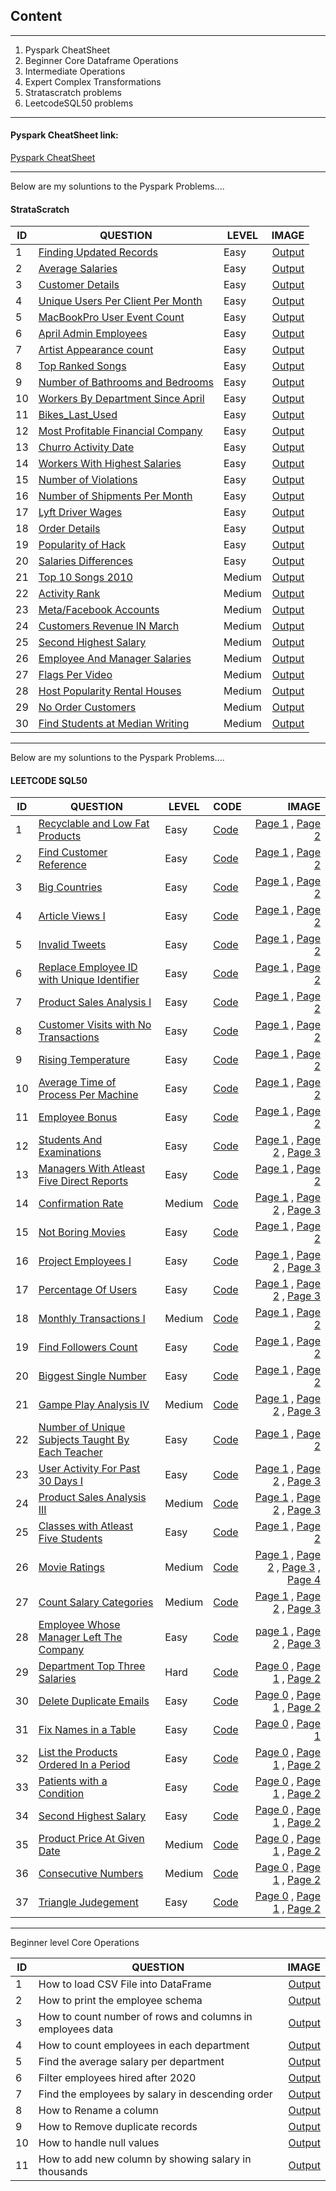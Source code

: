 ## Content

------

1. Pyspark CheatSheet
2. Beginner Core Dataframe Operations
3. Intermediate Operations
4. Expert Complex Transformations
5. Stratascratch problems
6. LeetcodeSQL50 problems



-------

#### Pyspark CheatSheet link:
[Pyspark CheatSheet](https://github.com/Tungana-Bhavya/PYSPARK/blob/main/FILES/README.md)

-------
Below are my soluntions to the Pyspark Problems....
#### StrataScratch 

|ID| QUESTION                |LEVEL|IMAGE|
|--|------------------------ |-----|----:|
|1|[Finding Updated Records](https://platform.stratascratch.com/coding/10299-finding-updated-records?code_type=6)|Easy|[Output](https://github.com/Tungana-Bhavya/PYSPARK/blob/main/FILES/PROBLEMS/STRATASCRATCH/S_1_FINDING_UPDATED_RECORDS.jpg)
|2|[Average Salaries](https://platform.stratascratch.com/coding/9917-average-salaries?code_type=6)|Easy|[Output](https://github.com/Tungana-Bhavya/PYSPARK/blob/main/FILES/PROBLEMS/STRATASCRATCH/S_2_AVERAGE_SALARIES.jpg)
|3|[Customer Details](https://platform.stratascratch.com/coding/9891-customer-details?code_type=6)|Easy|[Output](https://github.com/Tungana-Bhavya/PYSPARK/blob/main/FILES/PROBLEMS/STRATASCRATCH/S_3_CUSTOMER_DETAILS.jpg)
|4|[Unique Users Per Client Per Month](https://platform.stratascratch.com/coding/2024-unique-users-per-client-per-month?code_type=6)|Easy|[Output](https://github.com/Tungana-Bhavya/PYSPARK/blob/main/FILES/PROBLEMS/STRATASCRATCH/S_4_UNIQUE_USERS_PER_CLIENT_PER_MONTH.jpg)
|5|[MacBookPro User Event Count](https://platform.stratascratch.com/coding/2024-unique-users-per-client-per-month?code_type=6)|Easy|[Output](https://github.com/Tungana-Bhavya/PYSPARK/blob/main/FILES/PROBLEMS/STRATASCRATCH/S_5_MACBOOKPRO_USER_EVENT_COUNT.jpg)
|6|[April Admin Employees](https://platform.stratascratch.com/coding/9845-find-the-number-of-employees-working-in-the-admin-department?code_type=6)|Easy|[Output](https://github.com/Tungana-Bhavya/PYSPARK/blob/main/FILES/PROBLEMS/STRATASCRATCH/S_6_APRIL_ADMIN_EMPLOYEES.jpg)
|7|[Artist Appearance count](https://platform.stratascratch.com/coding/9992-find-artists-that-have-been-on-spotify-the-most-number-of-times?code_type=6)|Easy|[Output](https://github.com/Tungana-Bhavya/PYSPARK/blob/main/FILES/PROBLEMS/STRATASCRATCH/S_7_ARTIST_APPEARANCES_COUNT.jpg)
|8|[Top Ranked Songs](https://platform.stratascratch.com/coding/9991-top-ranked-songs?code_type=6)|Easy|[Output](https://github.com/Tungana-Bhavya/PYSPARK/blob/main/FILES/PROBLEMS/STRATASCRATCH/S_8_TOP_RANKED_SONGS.jpg)
|9|[Number of Bathrooms and Bedrooms](https://platform.stratascratch.com/coding/9622-number-of-bathrooms-and-bedrooms?code_type=6)|Easy|[Output](https://github.com/Tungana-Bhavya/PYSPARK/blob/main/FILES/PROBLEMS/STRATASCRATCH/S_9_NUMBER_OF_BATHROOMS_AND_BEDROOMS.jpg)
|10|[Workers By Department Since April](https://platform.stratascratch.com/coding/9847-find-the-number-of-workers-by-department?code_type=6)|Easy|[Output](https://github.com/Tungana-Bhavya/PYSPARK/blob/main/FILES/PROBLEMS/STRATASCRATCH/S_10_WORKERS_BY_DEPARTMENT_SINCE_APRIL.jpg)
|11|[Bikes_Last_Used](https://platform.stratascratch.com/coding/10176-bikes-last-used?code_type=6)|Easy|[Output](https://github.com/Tungana-Bhavya/PYSPARK/blob/main/FILES/PROBLEMS/STRATASCRATCH/S_11_BIKES_LAST_USED.jpg)
|12|[Most Profitable Financial Company](https://platform.stratascratch.com/coding/9663-find-the-most-profitable-company-in-the-financial-sector-of-the-entire-world-along-with-its-continent?code_type=6)|Easy|[Output](https://github.com/Tungana-Bhavya/PYSPARK/blob/main/FILES/PROBLEMS/STRATASCRATCH/S_12_MOST_PROFITABLE_FINANCIAL_COMPANY.jpg)
|13|[Churro Activity Date](https://platform.stratascratch.com/coding/9688-churro-activity-date?code_type=6)|Easy|[Output](https://github.com/Tungana-Bhavya/PYSPARK/blob/main/FILES/PROBLEMS/STRATASCRATCH/S_13_CHURRO_ACTIVITY_DATE.jpg)
|14|[Workers With Highest Salaries](https://platform.stratascratch.com/coding/10353-workers-with-the-highest-salaries?code_type=6)|Easy|[Output](https://github.com/Tungana-Bhavya/PYSPARK/blob/main/FILES/PROBLEMS/STRATASCRATCH/S_14_WORKERS_WITH_HIGHEST_SALARIES.jpg)
|15|[Number of Violations](https://platform.stratascratch.com/coding/9728-inspections-that-resulted-in-violations?code_type=6)|Easy|[Output](https://github.com/Tungana-Bhavya/PYSPARK/blob/main/FILES/PROBLEMS/STRATASCRATCH/S_15_NUMBER_OF_VIOLATIONS.jpg)
|16|[Number of Shipments Per Month](https://platform.stratascratch.com/coding/2056-number-of-shipments-per-month?code_type=6)|Easy|[Output](https://github.com/Tungana-Bhavya/PYSPARK/blob/main/FILES/PROBLEMS/STRATASCRATCH/S_16_NUMBER_OF_SHIPMENTS_PER_MONTH.jpg)
|17|[Lyft Driver Wages](https://platform.stratascratch.com/coding/10003-lyft-driver-wages?code_type=6)|Easy|[Output](https://github.com/Tungana-Bhavya/PYSPARK/blob/main/FILES/PROBLEMS/STRATASCRATCH/S_17_LYFT_DRIVER_WAGES.jpg)
|18|[Order Details](https://platform.stratascratch.com/coding/9913-order-details?code_type=6)|Easy|[Output](https://github.com/Tungana-Bhavya/PYSPARK/blob/main/FILES/PROBLEMS/STRATASCRATCH/S_18_ORDER_DETAILS.jpg)
|19|[Popularity of Hack](https://platform.stratascratch.com/coding/10061-popularity-of-hack?code_type=6)|Easy|[Output](https://github.com/Tungana-Bhavya/PYSPARK/blob/main/FILES/PROBLEMS/STRATASCRATCH/S_19_POPULARITY_OF_HACK.jpg)
|20|[Salaries Differences](https://platform.stratascratch.com/coding/10308-salaries-differences?code_type=6)|Easy|[Output](https://github.com/Tungana-Bhavya/PYSPARK/blob/main/FILES/PROBLEMS/STRATASCRATCH/S_20_SALARIES_DIFFERENCES.jpg)
|21|[Top 10 Songs 2010](https://platform.stratascratch.com/coding/9650-find-the-top-10-ranked-songs-in-2010?code_type=6)|Medium|[Output](https://github.com/Tungana-Bhavya/PYSPARK/blob/main/FILES/PROBLEMS/STRATASCRATCH/S_21_TOP_10_SONGS_2010.jpg)
|22|[Activity Rank](https://platform.stratascratch.com/coding/10351-activity-rank?code_type=6)|Medium|[Output](https://github.com/Tungana-Bhavya/PYSPARK/blob/main/FILES/PROBLEMS/STRATASCRATCH/S_22_ACTIVITY_RANK.jpg)
|23|[Meta/Facebook Accounts](https://platform.stratascratch.com/coding/10296-facebook-accounts?code_type=6)|Medium|[Output](https://github.com/Tungana-Bhavya/PYSPARK/blob/main/FILES/PROBLEMS/STRATASCRATCH/S_23_META_FACEBOOK_ACCOUNTS.jpg)
|24|[Customers Revenue IN March](https://platform.stratascratch.com/coding/9782-customer-revenue-in-march?code_type=6)|Medium|[Output](https://github.com/Tungana-Bhavya/PYSPARK/blob/main/FILES/PROBLEMS/STRATASCRATCH/S_24_CUSTOMER_REVENUE_IN_MARCH.jpg)
|25|[Second Highest Salary](https://platform.stratascratch.com/coding?difficulties=2&is_freemium=1&code_type=6)|Medium|[Output](https://github.com/Tungana-Bhavya/PYSPARK/blob/main/FILES/PROBLEMS/STRATASCRATCH/S_25_SECOND_HIGHEST_SALARY.jpg)
|26|[Employee And Manager Salaries](https://platform.stratascratch.com/coding/9894-employee-and-manager-salaries?code_type=6)|Medium|[Output](https://github.com/Tungana-Bhavya/PYSPARK/blob/main/FILES/PROBLEMS/STRATASCRATCH/S_26_EMPLOYEE_AND_MANAGER_SALARIES.jpg)
|27|[Flags Per Video](https://platform.stratascratch.com/coding/2102-flags-per-video?code_type=6)|Medium|[Output](https://github.com/Tungana-Bhavya/PYSPARK/blob/main/FILES/PROBLEMS/STRATASCRATCH/S_27_FLAGS_PER_VIDEO.jpg)
|28|[Host Popularity Rental Houses](https://platform.stratascratch.com/coding/9632-host-popularity-rental-prices?code_type=6)|Medium|[Output](https://github.com/Tungana-Bhavya/PYSPARK/blob/main/FILES/PROBLEMS/STRATASCRATCH/S_28_HOST_POPULARITY_RENTAL_PRICES.jpg)
|29|[No Order Customers](https://platform.stratascratch.com/coding/10142-no-order-customers?code_type=6)|Medium|[Output](https://github.com/Tungana-Bhavya/PYSPARK/blob/main/FILES/PROBLEMS/STRATASCRATCH/S_29_NO_ORDER_CUSTOMERS.jpg)
|30|[Find Students at Median Writing](https://platform.stratascratch.com/coding/9610-find-students-with-a-median-writing-score?code_type=6)|Medium|[Output](https://github.com/Tungana-Bhavya/PYSPARK/blob/main/FILES/PROBLEMS/STRATASCRATCH/S_30_FIND_STUDENTS_AT_MEDIAN_WRITING.jpg)

-------
Below are my soluntions to the Pyspark Problems....
#### LEETCODE SQL50

|ID| QUESTION |LEVEL     | CODE|IMAGE|
|--|----------|------|-----|------:|
|1|[Recyclable and Low Fat Products](https://github.com/Tungana-Bhavya/PYSPARK/blob/main/FILES/PROBLEMS/LEETCODE_SQL50/L_PY_01_RECYCLABLE_AND_LOW_FAT_PRODUCTS_0.jpg)|Easy|[Code](https://www.kaggle.com/code/tunganabhavya/l-py-01-recyclable-low-fat-product)|[Page 1](https://github.com/Tungana-Bhavya/PYSPARK/blob/main/FILES/PROBLEMS/LEETCODE_SQL50/L_PY_01_RECYCLABLE_AND_LOW_FAT_PRODUCTS_1.jpg) , [Page 2](https://github.com/Tungana-Bhavya/PYSPARK/blob/main/FILES/PROBLEMS/LEETCODE_SQL50/L_PY_01_RECYCLABLE_AND_LOW_FAT_PRODUCTS_2.jpg)
|2|[Find Customer Reference](https://github.com/Tungana-Bhavya/PYSPARK/blob/main/FILES/PROBLEMS/LEETCODE_SQL50/L_PY_02_FIND_CUSTOMER_REFERNCE_0.jpg)|Easy|[Code](https://www.kaggle.com/code/tunganabhavya/l-py-02-find-customer-refernce)|[Page 1](https://github.com/Tungana-Bhavya/PYSPARK/blob/main/FILES/PROBLEMS/LEETCODE_SQL50/L_PY_02_FIND_CUSTOMER_REFERNCE_1.jpg) , [Page 2](https://github.com/Tungana-Bhavya/PYSPARK/blob/main/FILES/PROBLEMS/LEETCODE_SQL50/L_PY_02_FIND_CUSTOMER_REFERNCE_2.jpg)
|3|[Big Countries](https://github.com/Tungana-Bhavya/PYSPARK/blob/main/FILES/PROBLEMS/LEETCODE_SQL50/L_PY_03_BIG_COUNTRIES_0.jpg)|Easy|[Code](https://www.kaggle.com/code/tunganabhavya/l-py-03-big-countries)|[Page 1](https://github.com/Tungana-Bhavya/PYSPARK/blob/main/FILES/PROBLEMS/LEETCODE_SQL50/L_PY_01_RECYCLABLE_AND_LOW_FAT_PRODUCTS_1.jpg) , [Page 2](https://github.com/Tungana-Bhavya/PYSPARK/blob/main/FILES/PROBLEMS/LEETCODE_SQL50/L_PY_01_RECYCLABLE_AND_LOW_FAT_PRODUCTS_2.jpg)
|4|[Article Views I](https://leetcode.com/problems/article-views-i/description/?envType=study-plan-v2&envId=top-sql-50)|Easy|[Code](https://www.kaggle.com/code/tunganabhavya/l-py-04-article-views)|[Page 1](https://github.com/Tungana-Bhavya/PYSPARK/blob/main/FILES/PROBLEMS/LEETCODE_SQL50/L_PY_04_ARTICLE_VIEWS_0.jpg) , [Page 2](https://github.com/Tungana-Bhavya/PYSPARK/blob/main/FILES/PROBLEMS/LEETCODE_SQL50/L_PY_04_ARTICLE_VIEWS_1.jpg)
|5|[Invalid Tweets](https://leetcode.com/problems/invalid-tweets/description/)|Easy|[Code](https://www.kaggle.com/code/tunganabhavya/l-py-05-invalid-tweets/edit/run/252981568)|[Page 1](https://github.com/Tungana-Bhavya/PYSPARK/blob/main/FILES/PROBLEMS/LEETCODE_SQL50/L_PY_05_INVALID_TWEETS_1.jpg) , [Page 2](https://github.com/Tungana-Bhavya/PYSPARK/blob/main/FILES/PROBLEMS/LEETCODE_SQL50/L_PY_05_INVALID_TWEETS_2.jpg)
|6|[Replace Employee ID with Unique Identifier](https://leetcode.com/problems/replace-employee-id-with-the-unique-identifier/description/)|Easy|[Code](https://www.kaggle.com/code/tunganabhavya/l-py-06-replace-employee-id-with-uid)|[Page 1](https://github.com/Tungana-Bhavya/PYSPARK/blob/main/FILES/PROBLEMS/LEETCODE_SQL50/L_PY_06_REPLACE_EMPLOYEE_ID_WITH_UID.jpg) , [Page 2](https://github.com/Tungana-Bhavya/PYSPARK/blob/main/FILES/PROBLEMS/LEETCODE_SQL50/L_PY_06_REPLACE_EMPLOYEE_ID_WITH_UID_1.jpg)
|7|[Product Sales Analysis I](https://leetcode.com/problems/product-sales-analysis-i/description/?envType=study-plan-v2&envId=top-sql-50)|Easy|[Code](https://www.kaggle.com/code/tunganabhavya/l-py-07-product-sales-analysis-i)|[Page 1](https://github.com/Tungana-Bhavya/PYSPARK/blob/main/FILES/PROBLEMS/LEETCODE_SQL50/L_PY_07_PRODUCT_SALES_ANALYSIS_I_0.jpg) , [Page 2](https://github.com/Tungana-Bhavya/PYSPARK/blob/main/FILES/PROBLEMS/LEETCODE_SQL50/L_PY_07_PRODUCT_SALES_ANALYSIS_I_1.jpg)
|8|[Customer Visits with No Transactions](https://leetcode.com/problems/customer-who-visited-but-did-not-make-any-transactions/description/?envType=study-plan-v2&envId=top-sql-50)|Easy|[Code](https://www.kaggle.com/code/tunganabhavya/l-py-08-customer-visits-no-transaction/edit)|[Page 1](https://github.com/Tungana-Bhavya/PYSPARK/blob/main/FILES/PROBLEMS/LEETCODE_SQL50/L_PY_08_CUSTOMER_VISITS_WITH_NO_TRANSACTIONS.jpg) , [Page 2](https://github.com/Tungana-Bhavya/PYSPARK/blob/main/FILES/PROBLEMS/LEETCODE_SQL50/L_PY_08_CUSTOMER_VISITS_WITH_NO_TRANSACTIONS_01.jpg)
|9|[Rising Temperature](https://leetcode.com/problems/rising-temperature/description/)|Easy|[Code](https://www.kaggle.com/code/tunganabhavya/l-py-09-rising-temperature/edit)|[Page 1](https://github.com/Tungana-Bhavya/PYSPARK/blob/main/FILES/PROBLEMS/LEETCODE_SQL50/L_PY_09_RISING_TEMPERATURE_0.jpg) , [Page 2](https://github.com/Tungana-Bhavya/PYSPARK/blob/main/FILES/PROBLEMS/LEETCODE_SQL50/L_PY_09_RISING_TEMPERATURE_1.jpg)
|10|[Average Time of Process Per Machine](https://leetcode.com/problems/average-time-of-process-per-machine/description/?envType=study-plan-v2&envId=top-sql-50)|Easy|[Code](https://www.kaggle.com/code/tunganabhavya/l-py-10-avg-time-of-process-per-machine)|[Page 1](https://github.com/Tungana-Bhavya/PYSPARK/blob/main/FILES/PROBLEMS/LEETCODE_SQL50/L_PY_10_AVG_TIME_OF_PROCESS_PER_MACHINE_0.jpg) , [Page 2](https://github.com/Tungana-Bhavya/PYSPARK/blob/main/FILES/PROBLEMS/LEETCODE_SQL50/L_PY_10_AVG_TIME_OF_PROCESS_PER_MACHINE_1.jpg)
|11|[Employee Bonus](https://leetcode.com/problems/employee-bonus/description/?envType=study-plan-v2&envId=top-sql-50)|Easy|[Code](https://www.kaggle.com/code/tunganabhavya/l-py-11-employee-bonus/edit)|[Page 1](https://github.com/Tungana-Bhavya/PYSPARK/blob/main/FILES/PROBLEMS/LEETCODE_SQL50/L_PY_11_EMPLOYEE_BONUS.jpg) , [Page 2](https://github.com/Tungana-Bhavya/PYSPARK/blob/main/FILES/PROBLEMS/LEETCODE_SQL50/L_PY_11_EMPLOYEE_BONUS_1.jpg)
|12|[Students And Examinations](https://leetcode.com/problems/students-and-examinations/description/?envType=study-plan-v2&envId=top-sql-50)|Easy|[Code](https://www.kaggle.com/code/tunganabhavya/l-py-12-students-and-examinations)|[Page 1](https://github.com/Tungana-Bhavya/PYSPARK/blob/main/FILES/PROBLEMS/LEETCODE_SQL50/L_PY_12_STUDENTS_AND_EXAMINATIONS.jpg) , [Page 2](https://github.com/Tungana-Bhavya/PYSPARK/blob/main/FILES/PROBLEMS/LEETCODE_SQL50/L_PY_12_STUDENTS_AND_EXAMINATIONS_1.jpg) , [Page 3](https://github.com/Tungana-Bhavya/PYSPARK/blob/main/FILES/PROBLEMS/LEETCODE_SQL50/L_PY_12_STUDENTS_AND_EXAMINATIONS_3.jpg)
|13|[Managers With Atleast Five Direct Reports](https://leetcode.com/problems/managers-with-at-least-5-direct-reports/?envType=study-plan-v2&envId=top-sql-50)|Easy|[Code](https://www.kaggle.com/code/tunganabhavya/l-py-13-managers-with-atleaset-five-direct-reports/edit)|[Page 1](https://github.com/Tungana-Bhavya/PYSPARK/blob/main/FILES/PROBLEMS/LEETCODE_SQL50/L_PY_13_MANAGERS_WITH_ATLEAST_FIVE_DIRECT_REPORTS_0.jpg) , [Page 2](https://github.com/Tungana-Bhavya/PYSPARK/blob/main/FILES/PROBLEMS/LEETCODE_SQL50/L_PY_13_MANAGERS_WITH_ATLEAST_FIVE_DIRECT_REPORTS_1.jpg)
|14|[Confirmation Rate](https://leetcode.com/problems/confirmation-rate/description/)|Medium|[Code](https://www.kaggle.com/code/tunganabhavya/l-py-14-confirmation-rate/edit)|[Page 1](https://github.com/Tungana-Bhavya/PYSPARK/blob/main/FILES/PROBLEMS/LEETCODE_SQL50/L_PY_14_CONFIRMATION_RATE.jpg) , [Page 2](https://github.com/Tungana-Bhavya/PYSPARK/blob/main/FILES/PROBLEMS/LEETCODE_SQL50/L_PY_14_CONFIRMATION_RATE_1.jpg) , [Page 3](https://github.com/Tungana-Bhavya/PYSPARK/blob/main/FILES/PROBLEMS/LEETCODE_SQL50/L_PY_14_CONFIRMATION_RATE_2.jpg)
|15|[Not Boring Movies](https://leetcode.com/problems/not-boring-movies/description/?envType=study-plan-v2&envId=top-sql-50)|Easy|[Code](https://www.kaggle.com/code/tunganabhavya/l-py-15-not-boring-movies)|[Page 1](https://github.com/Tungana-Bhavya/PYSPARK/blob/main/FILES/PROBLEMS/LEETCODE_SQL50/L_PY_15_NOT_BORING_MOVIES_1.jpg) , [Page 2](https://github.com/Tungana-Bhavya/PYSPARK/blob/main/FILES/PROBLEMS/LEETCODE_SQL50/L_PY_15_NOT_BORING_MOVIES_2.jpg)
|16|[Project Employees I](https://leetcode.com/problems/project-employees-i/?envType=study-plan-v2&envId=top-sql-50)|Easy|[Code](https://www.kaggle.com/code/tunganabhavya/l-py-16-project-employee-i/edit)|[Page 1](https://github.com/Tungana-Bhavya/PYSPARK/blob/main/FILES/PROBLEMS/LEETCODE_SQL50/L_PY_16_PROJECT_EMPLOYEE_I_0.jpg) , [Page 2](https://github.com/Tungana-Bhavya/PYSPARK/blob/main/FILES/PROBLEMS/LEETCODE_SQL50/L_PY_16_PROJECT_EMPLOYEE_I_1.jpg) , [Page 3](https://github.com/Tungana-Bhavya/PYSPARK/blob/main/FILES/PROBLEMS/LEETCODE_SQL50/L_PY_16_PROJECT_EMPLOYEE_I_2.jpg)
|17|[Percentage Of Users](https://leetcode.com/problems/percentage-of-users-attended-a-contest/description/?envType=study-plan-v2&envId=top-sql-50)|Easy|[Code](https://www.kaggle.com/code/tunganabhavya/l-py-17-percentage-of-users)|[Page 1](https://github.com/Tungana-Bhavya/PYSPARK/blob/main/FILES/PROBLEMS/LEETCODE_SQL50/L_PY_17_PERCENTAGE_OF_USERS_0.jpg) , [Page 2](https://github.com/Tungana-Bhavya/PYSPARK/blob/main/FILES/PROBLEMS/LEETCODE_SQL50/L_PY_17_PERCENTAGE_OF_USERS_1.jpg) , [Page 3](https://github.com/Tungana-Bhavya/PYSPARK/blob/main/FILES/PROBLEMS/LEETCODE_SQL50/L_PY_17_PERCENTAGE_OF_USERS_2.jpg)
|18|[Monthly Transactions I](https://leetcode.com/problems/monthly-transactions-i/description/?envType=study-plan-v2&envId=top-sql-50)|Medium|[Code](https://www.kaggle.com/code/tunganabhavya/l-py-18-monthly-transactions-i/edit)|[Page 1](https://github.com/Tungana-Bhavya/PYSPARK/blob/main/FILES/PROBLEMS/LEETCODE_SQL50/L_PY_18_MONTHLY_TRANSACTIONS_0.jpg) , [Page 2](https://github.com/Tungana-Bhavya/PYSPARK/blob/main/FILES/PROBLEMS/LEETCODE_SQL50/L_PY_18_MONTHLY_TRANSACTIONS_1.jpg)
|19|[Find Followers Count](https://leetcode.com/problems/find-followers-count/description/?envType=study-plan-v2&envId=top-sql-50)|Easy|[Code](https://www.kaggle.com/code/tunganabhavya/l-py-19-followers-count/edit)|[Page 1](https://github.com/Tungana-Bhavya/PYSPARK/blob/main/FILES/PROBLEMS/LEETCODE_SQL50/L_PY_19_FOLLOWERS_COUNT.jpg) , [Page 2](https://github.com/Tungana-Bhavya/PYSPARK/blob/main/FILES/PROBLEMS/LEETCODE_SQL50/L_PY_19_FOLLOWERS_COUNT_1.jpg)
|20|[Biggest Single Number](https://leetcode.com/problems/biggest-single-number/description/?envType=study-plan-v2&envId=top-sql-50)|Easy|[Code](https://www.kaggle.com/code/tunganabhavya/l-py-20-biggest-single-number/edit)|[Page 1](https://github.com/Tungana-Bhavya/PYSPARK/blob/main/FILES/PROBLEMS/LEETCODE_SQL50/L_PY_20_BIGGEST_SINGLE_NUMBER.jpg) , [Page 2](https://github.com/Tungana-Bhavya/PYSPARK/blob/main/FILES/PROBLEMS/LEETCODE_SQL50/L_PY_20_BIGGEST_SINGLE_NUMBER_1.jpg)
|21|[Gampe Play Analysis IV](https://leetcode.com/problems/game-play-analysis-iv/description/?envType=study-plan-v2&envId=top-sql-50)|Medium|[Code](https://www.kaggle.com/code/tunganabhavya/l-py-21-game-play-analysis-iv)|[Page 1](https://github.com/Tungana-Bhavya/PYSPARK/blob/main/FILES/PROBLEMS/LEETCODE_SQL50/L_PY_21_GAME_PLAY_ANALYSIS_0.jpg) , [Page 2](https://github.com/Tungana-Bhavya/PYSPARK/blob/main/FILES/PROBLEMS/LEETCODE_SQL50/L_PY_21_GAME_PLAY_ANALYSIS_1.jpg) , [Page 3](https://github.com/Tungana-Bhavya/PYSPARK/blob/main/FILES/PROBLEMS/LEETCODE_SQL50/L_PY_21_GAME_PLAY_ANALYSIS_2.jpg)
|22|[Number of Unique Subjects Taught By Each Teacher](https://leetcode.com/problems/number-of-unique-subjects-taught-by-each-teacher/?envType=study-plan-v2&envId=top-sql-50)|Easy|[Code](https://www.kaggle.com/code/tunganabhavya/l-py-22-no-of-unique-subjects-taught-each-teacher/edit)|[Page 1](https://github.com/Tungana-Bhavya/PYSPARK/blob/main/FILES/PROBLEMS/LEETCODE_SQL50/L_PY_22_NO_OF_UNIQUE_SUBJECTS_TAUGHT_BY_TEACHER_0.jpg) , [Page 2](https://github.com/Tungana-Bhavya/PYSPARK/blob/main/FILES/PROBLEMS/LEETCODE_SQL50/L_PY_22_NO_OF_UNIQUE_SUBJECTS_TAUGHT_BY_TEACHER_1.jpg)
|23|[User Activity For Past 30 Days I](https://leetcode.com/problems/user-activity-for-the-past-30-days-i/description/?envType=study-plan-v2&envId=top-sql-50)|Easy|[Code](https://www.kaggle.com/code/tunganabhavya/l-py-22-user-activity-for-past-30-days/edit/run/256961412)|[Page 1](https://github.com/Tungana-Bhavya/PYSPARK/blob/main/FILES/PROBLEMS/LEETCODE_SQL50/L_PY_23_USER_ACTIVITY_FROM_PAST_30_DAYS_0.jpg) , [Page 2](https://github.com/Tungana-Bhavya/PYSPARK/blob/main/FILES/PROBLEMS/LEETCODE_SQL50/L_PY_23_USER_ACTIVITY_FROM_PAST_30_DAYS_1.jpg) , [Page 3](https://github.com/Tungana-Bhavya/PYSPARK/blob/main/FILES/PROBLEMS/LEETCODE_SQL50/L_PY_23_USER_ACTIVITY_FROM_PAST_30_DAYS_2.jpg)
|24|[Product Sales Analysis III](https://www.kaggle.com/code/tunganabhavya/l-py-24-product-sales-analysis-iii/edit)|Medium|[Code](https://www.kaggle.com/code/tunganabhavya/l-py-24-product-sales-analysis-iii/edit)|[Page 1](https://github.com/Tungana-Bhavya/PYSPARK/blob/main/FILES/PROBLEMS/LEETCODE_SQL50/L_PY_24_PRODUCT_SALES_ANALYSIS_IV_0.jpg) , [Page 2](https://github.com/Tungana-Bhavya/PYSPARK/blob/main/FILES/PROBLEMS/LEETCODE_SQL50/L_PY_24_PRODUCT_SALES_ANALYSIS_IV_1.jpg) , [Page 3](https://github.com/Tungana-Bhavya/PYSPARK/blob/main/FILES/PROBLEMS/LEETCODE_SQL50/L_PY_24_PRODUCT_SALES_ANALYSIS_IV_2.jpg)
|25|[Classes with Atleast Five Students](https://leetcode.com/problems/classes-with-at-least-5-students/?envType=study-plan-v2&envId=top-sql-50)|Easy|[Code](https://www.kaggle.com/code/tunganabhavya/l-py-25-classes-with-atleast-five-students/edit)|[Page 1](https://github.com/Tungana-Bhavya/PYSPARK/blob/main/FILES/PROBLEMS/LEETCODE_SQL50/L_PY_25_CLASSES_WITH_ATLEAST_FIVE_STUDENTS_0.jpg) , [Page 2](https://github.com/Tungana-Bhavya/PYSPARK/blob/main/FILES/PROBLEMS/LEETCODE_SQL50/L_PY_25_CLASSES_WITH_ATLEAST_FIVE_STUDENTS_1.jpg)
|26|[Movie Ratings](https://leetcode.com/problems/movie-rating/description/)|Medium|[Code](https://www.kaggle.com/code/tunganabhavya/l-py-26-movie-ratings)|[Page 1](https://github.com/Tungana-Bhavya/PYSPARK/blob/main/FILES/PROBLEMS/LEETCODE_SQL50/L_PY_26_MOVIE_RATINGS_0.jpg) , [Page 2](https://github.com/Tungana-Bhavya/PYSPARK/blob/main/FILES/PROBLEMS/LEETCODE_SQL50/L_PY_26_MOVIE_RATINGS_1.jpg) , [Page 3](https://github.com/Tungana-Bhavya/PYSPARK/blob/main/FILES/PROBLEMS/LEETCODE_SQL50/L_PY_26_MOVIE_RATINGS_3.jpg) , [Page 4](https://github.com/Tungana-Bhavya/PYSPARK/blob/main/FILES/PROBLEMS/LEETCODE_SQL50/L_PY_26_MOVIE_RATINGS_4.jpg)
|27|[Count Salary Categories](https://leetcode.com/problems/count-salary-categories/)|Medium|[Code](https://www.kaggle.com/code/tunganabhavya/l-py-27-count-salary-categories)|[Page 1](https://github.com/Tungana-Bhavya/PYSPARK/blob/main/FILES/PROBLEMS/LEETCODE_SQL50/L_PY_27_COUNT_SALARY_CATEGORIES_0.jpg) , [Page 2](https://github.com/Tungana-Bhavya/PYSPARK/blob/main/FILES/PROBLEMS/LEETCODE_SQL50/L_PY_27_COUNT_SALARY_CATEGORIES_1.jpg) , [Page 3](https://github.com/Tungana-Bhavya/PYSPARK/blob/main/FILES/PROBLEMS/LEETCODE_SQL50/L_PY_27_COUNT_SALARY_CATEGORIES_2.jpg)
|28|[Employee Whose Manager Left The Company](https://leetcode.com/problems/employees-whose-manager-left-the-company/description/)|Easy|[Code](https://www.kaggle.com/code/tunganabhavya/l-py-28-employees-whose-managers-left-the-company)|[page 1](https://github.com/Tungana-Bhavya/PYSPARK/blob/main/FILES/PROBLEMS/LEETCODE_SQL50/L_PY_28_EMPLOYEE_WHOSE_MANAGERS_LEFT_THE_COMPANY_0.jpg) , [Page 2](https://github.com/Tungana-Bhavya/PYSPARK/blob/main/FILES/PROBLEMS/LEETCODE_SQL50/L_PY_28_EMPLOYEE_WHOSE_MANAGERS_LEFT_THE_COMPANY_1.jpg) , [Page 3](https://github.com/Tungana-Bhavya/PYSPARK/blob/main/FILES/PROBLEMS/LEETCODE_SQL50/L_PY_28_EMPLOYEE_WHOSE_MANAGERS_LEFT_THE_COMPANY_3.jpg)
|29|[Department Top Three Salaries](https://leetcode.com/problems/department-top-three-salaries/description/?envType=study-plan-v2&envId=top-sql-50)|Hard|[Code](https://www.kaggle.com/code/tunganabhavya/l-py-29-department-top-three-salaries)|[Page 0](https://github.com/Tungana-Bhavya/PYSPARK/blob/main/FILES/PROBLEMS/LEETCODE_SQL50/L_PY_29_DEPARTMENT_TOP_THREE_SALARIES_0.jpg) , [Page 1](https://github.com/Tungana-Bhavya/PYSPARK/blob/main/FILES/PROBLEMS/LEETCODE_SQL50/L_PY_29_DEPARTMENT_TOP_THREE_SALARIES_1.jpg) , [Page 2](https://github.com/Tungana-Bhavya/PYSPARK/blob/main/FILES/PROBLEMS/LEETCODE_SQL50/L_PY_29_DEPARTMENT_TOP_THREE_SALARIES_2.jpg)
|30|[Delete Duplicate Emails](https://leetcode.com/problems/delete-duplicate-emails/?envType=study-plan-v2&envId=top-sql-50)|Easy|[Code](https://www.kaggle.com/code/tunganabhavya/l-py-30-delete-duplicate-emails)|[Page 0](https://github.com/Tungana-Bhavya/PYSPARK/blob/main/FILES/PROBLEMS/LEETCODE_SQL50/L_PY_30_DELETE_DUPLICATE_EMAILS.jpg) , [Page 1](https://github.com/Tungana-Bhavya/PYSPARK/blob/main/FILES/PROBLEMS/LEETCODE_SQL50/L_PY_30_DELETE_DUPLICATE_EMAILS_1.jpg) , [Page 2](https://github.com/Tungana-Bhavya/PYSPARK/blob/main/FILES/PROBLEMS/LEETCODE_SQL50/L_PY_30_DELETE_DUPLICATE_EMAILS_2.jpg)
|31|[Fix Names in a Table](https://leetcode.com/problems/fix-names-in-a-table/?envType=study-plan-v2&envId=top-sql-50)|Easy|[Code](https://www.kaggle.com/code/tunganabhavya/l-py-31-fix-names-in-a-table)|[Page 0](https://github.com/Tungana-Bhavya/PYSPARK/blob/main/FILES/PROBLEMS/LEETCODE_SQL50/L_PY_31_FIX_NAMES_IN_A_TABLE_0.jpg) , [Page 1](https://github.com/Tungana-Bhavya/PYSPARK/blob/main/FILES/PROBLEMS/LEETCODE_SQL50/L_PY_FIX_NAMES_IN_A_TABLE_1.jpg)
|32|[List the Products Ordered In a Period](https://leetcode.com/problems/list-the-products-ordered-in-a-period/description/?envType=study-plan-v2&envId=top-sql-50) |Easy|[Code](https://www.kaggle.com/code/tunganabhavya/l-py-30-delete-duplicate-emails)|[Page 0](https://github.com/Tungana-Bhavya/PYSPARK/blob/main/FILES/PROBLEMS/LEETCODE_SQL50/L_PY_32_LIST_THE_PRODUCTS.jpg) , [Page 1](https://github.com/Tungana-Bhavya/PYSPARK/blob/main/FILES/PROBLEMS/LEETCODE_SQL50/L_PY_32_LIST_THE_PRODUCTS_1.jpg) , [Page 2](https://github.com/Tungana-Bhavya/PYSPARK/blob/main/FILES/PROBLEMS/LEETCODE_SQL50/L_PY_32_LIST_THE_PRODUCTS_2.jpg)
|33|[Patients with a Condition](https://leetcode.com/problems/patients-with-a-condition/?envType=study-plan-v2&envId=top-sql-50)|Easy|[Code](https://www.kaggle.com/code/tunganabhavya/l-py-33-patients-with-a-condition)|[Page 0](https://github.com/Tungana-Bhavya/PYSPARK/blob/main/FILES/PROBLEMS/LEETCODE_SQL50/L_PY_33_PATIENTS_WITH_A_CONDITION_0.jpg) , [Page 1](https://github.com/Tungana-Bhavya/PYSPARK/blob/main/FILES/PROBLEMS/LEETCODE_SQL50/L_PY_33_PATIENTS_WITH_A_CONDITION_1.jpg) , [Page 2](https://github.com/Tungana-Bhavya/PYSPARK/blob/main/FILES/PROBLEMS/LEETCODE_SQL50/L_PY_33_PATIENTS_WITH_A_CONDITION_2.jpg)
|34|[Second Highest Salary](https://leetcode.com/problems/second-highest-salary/description/?envType=study-plan-v2&envId=top-sql-50)|Easy|[Code](https://www.kaggle.com/code/tunganabhavya/l-py-34-second-highest-salary/edit)|[Page 0](https://github.com/Tungana-Bhavya/PYSPARK/blob/main/FILES/PROBLEMS/LEETCODE_SQL50/L_PY_34_SECOND_HIGHEST_SALARY.jpg) , [Page 1](https://github.com/Tungana-Bhavya/PYSPARK/blob/main/FILES/PROBLEMS/LEETCODE_SQL50/L_PY_34_SECOND_HIGHEST_SALARY_1.jpg) , [Page 2](https://github.com/Tungana-Bhavya/PYSPARK/blob/main/FILES/PROBLEMS/LEETCODE_SQL50/L_PY_34_SECOND_HIGHEST_SALARY_2.jpg)
|35|[Product Price At Given Date](https://leetcode.com/problems/product-price-at-a-given-date/description/?envType=study-plan-v2&envId=top-sql-50)|Medium|[Code](https://www.kaggle.com/code/tunganabhavya/l-35-product-price-at-given-date)|[Page 0](https://github.com/Tungana-Bhavya/PYSPARK/blob/main/FILES/PROBLEMS/LEETCODE_SQL50/L_PY_35_PRODUCT_PRICE_AT_GIVEN_DATE_0.jpg) , [Page 1](https://github.com/Tungana-Bhavya/PYSPARK/blob/main/FILES/PROBLEMS/LEETCODE_SQL50/L_PY_35_PRODUCT_PRICE_AT_GIVEN_DATE_1.jpg) , [Page 2](https://github.com/Tungana-Bhavya/PYSPARK/blob/main/FILES/PROBLEMS/LEETCODE_SQL50/L_PY_35_PRODUCT_PRICE_AT_GIVEN_DATE_2.jpg)
|36|[Consecutive Numbers](https://leetcode.com/problems/consecutive-numbers/description/?envType=study-plan-v2&envId=top-sql-50)|Medium|[Code](https://www.kaggle.com/code/tunganabhavya/l-py-36-consecutive-numbers/edit)|[Page 0](https://github.com/Tungana-Bhavya/PYSPARK/blob/main/FILES/PROBLEMS/LEETCODE_SQL50/L_PY_36_CONSECUTIVE_0.jpg) , [Page 1](https://github.com/Tungana-Bhavya/PYSPARK/blob/main/FILES/PROBLEMS/LEETCODE_SQL50/L_PY_36_CONSECUTIVE_1.jpg) , [Page 2](https://github.com/Tungana-Bhavya/PYSPARK/blob/main/FILES/PROBLEMS/LEETCODE_SQL50/L_PY_36_CONSECUTIVE_2.jpg)
|37|[Triangle Judegement](https://leetcode.com/problems/triangle-judgement/description/?envType=study-plan-v2&envId=top-sql-50)|Easy|[Code](https://www.kaggle.com/code/tunganabhavya/l-py-37-triangle-judgement/edit)|[Page 0](https://github.com/Tungana-Bhavya/PYSPARK/blob/main/FILES/PROBLEMS/LEETCODE_SQL50/L_PY_37_TRIANGLE_0.jpg) , [Page 1](https://github.com/Tungana-Bhavya/PYSPARK/blob/main/FILES/PROBLEMS/LEETCODE_SQL50/L_PY_37_TRIANGLE_1.jpg) , [Page 2](https://github.com/Tungana-Bhavya/PYSPARK/blob/main/FILES/PROBLEMS/LEETCODE_SQL50/L_PY_37_TRIANGLE_2.jpg)


-------
Beginner level Core Operations 

|ID| QUESTION       |IMAGE|
|--|----------------|----:|
|1|How to load CSV File into DataFrame|[Output](https://github.com/Tungana-Bhavya/PYSPARK/blob/main/FILES/PROBLEMS/OTHERS/K_1_CSV_FILE_LOADING.jpg)
|2|How to print the employee schema|[Output](https://github.com/Tungana-Bhavya/PYSPARK/blob/main/FILES/PROBLEMS/OTHERS/K_2_SCHEMA.jpg)
|3|How to count number of rows and columns in employees data|[Output](https://github.com/Tungana-Bhavya/PYSPARK/blob/main/FILES/PROBLEMS/OTHERS/K_3_ROWS_COLUMNS.jpg)
|4|How to count employees in each department|[Output](https://github.com/Tungana-Bhavya/PYSPARK/blob/main/FILES/PROBLEMS/OTHERS/K_4_COUNT_EMPLOYEES.jpg)
|5|Find the average salary per department|[Output]()
|6|Filter employees hired after 2020|[Output]()
|7|Find the employees by salary in descending order|[Output]()
|8|How to Rename a column|[Output](https://github.com/Tungana-Bhavya/PYSPARK/blob/main/FILES/PROBLEMS/OTHERS/K_5_RENAME.jpg)
|9|How to Remove duplicate records|[Output](https://github.com/Tungana-Bhavya/PYSPARK/blob/main/FILES/PROBLEMS/OTHERS/K_6_DUPLICATE_RECORDS.jpg)
|10|How to handle null values|[Output]()
|11|How to add new column by showing salary in thousands|[Output]()

